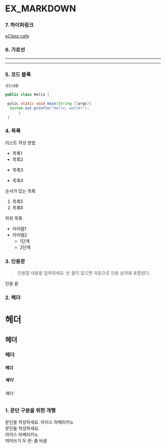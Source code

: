 # EX_MARKDOWN

### 7. 하이퍼링크
[eClass cafe](https://cafe.naver.com/kndjang)

### 6. 가로선
---
***

### 5. 코드 블록
``` 프로그래밍 언어
코드내용
```

```Java
public class Hello {

 pulic static void main(String []args){
  System.out.println("Hello, world!");
      }
 }
 ```

### 4. 목록
리스트 작성 방법

* 목록1
* 목록2

- 목록3

+ 목록4

순서가 있는 목록
1. 목록5
2. 목록6

하위 목록
- 아이템1
- 아이템2
   - 1단계
   * 2단계

### 3. 인용문
> 인용할 내용을 입력하세요.
> 빈 줄이 없으면 자동으로 인용 상자에 포함된다.  

인용 끝

### 2. 헤더
# 헤더
## 헤더
### 헤더
#### 헤더
##### 헤더
###### 헤더

### 1. 문단 구분을 위한 개행
문단을 작성하세요.
아이스 아메리카노  
문단을 작성하세요.  
아이스 아메리카노  
띄어쓰기 두 번: 줄 바꿈
